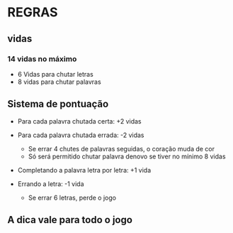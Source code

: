 # REGRAS

## vidas

### 14 vidas no máximo
- 6 Vidas para chutar letras 
- 8 vidas para chutar palavras

## Sistema de pontuação
- Para cada palavra chutada certa: +2 vidas

- Para cada palavra chutada errada: -2 vidas
  - Se errar 4 chutes de palavras seguidas, o coração muda de cor
  - Só será permitido chutar palavra denovo se tiver no mínimo 8 vidas

- Completando a palavra letra por letra: +1 vida
- Errando a letra: -1 vida
  - Se errar 6 letras, perde o jogo

## A dica vale para todo o jogo
